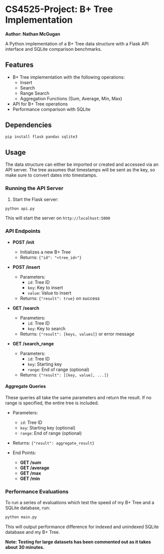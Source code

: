 # CS4525-Project: B+ Tree Implementation

**Author: Nathan McGugan**

A Python implementation of a B+ Tree data structure with a Flask API interface and SQLite comparison benchmarks.

## Features

- B+ Tree implementation with the following operations:
  - Insert
  - Search
  - Range Search
  - Aggregation Functions (Sum, Average, Min, Max)
- API for B+ Tree operations
- Performance comparison with SQLite

## Dependencies
```bash
pip install flask pandas sqlite3
```

## Usage
The data structure can either be imported or created and accessed via an API server.
The tree assumes that timestamps will be sent as the key, so make sure to convert dates into timestamps.
### Running the API Server

1. Start the Flask server:
```bash
python api.py
```

This will start the server on `http://localhost:5000`

### API Endpoints

- **POST /init**
  - Initializes a new B+ Tree
  - Returns: `{"id": "<tree_id>"}`

- **POST /insert**
  - Parameters:
    - `id`: Tree ID
    - `key`: Key to insert
    - `value`: Value to insert
  - Returns: `{"result": true}` on success

- **GET /search**
  - Parameters:
    - `id`: Tree ID
    - `key`: Key to search
  - Returns: `{"result": [keys, values]}` or error message

- **GET /search_range**
  - Parameters:
    - `id`: Tree ID
    - `key`: Starting key
    - `range`: End of range (optional)
  - Returns: `{"result": [[key, value], ...]}` 

#### Aggregate Queries

These queries all take the same parameters and return the result. If no range is specified, the entire tree is included.

  - Parameters:
    - `id`: Tree ID
    - `key`: Starting key (optional)
    - `range`: End of range (optional)
  - Returns: `{"result": aggregate_result}`


  - End Points:
    - **GET /sum**
    - **GET /average**
    - **GET /max**
    - **GET /min**

### Performance Evaluations

To run a series of evaluations which test the speed of my B+ Tree and a SQLite database, run:

```bash
python main.py
```

This will output performance difference for indexed and unindexed SQLite database and my B+ Tree.

**Note: Testing for large datasets has been commented out as it takes about 30 minutes.**